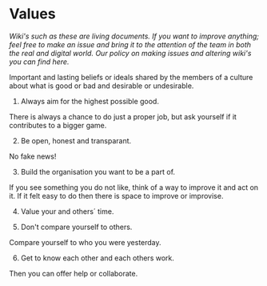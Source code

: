 # Values

_Wiki's such as these are living documents. If you want to improve anything; feel free to make an issue and bring it to the attention of the team in both the real and digital world. Our policy on making issues and altering wiki's you can find here._

Important and lasting beliefs or ideals shared by the members of a culture about what is good or bad and desirable or undesirable. 

1. Always aim for the highest possible good.

There is always a chance to do just a proper job, but ask yourself if it contributes to a bigger game.

2. Be open, honest and transparant.

No fake news!

3. Build the organisation you want to be a part of.

If you see something you do not like, think of a way to improve it and act on it. 
If it felt easy to do then there is space to improve or improvise.

4. Value your and others´ time.

5. Don't compare yourself to others. 

Compare yourself to who you were yesterday.

6. Get to know each other and each others work.

Then you can offer help or collaborate.



